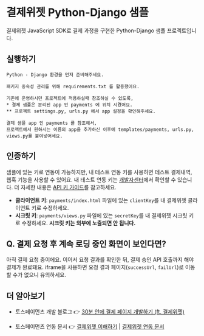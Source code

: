 # 결제위젯 Python-Django 샘플

결제위젯 JavaScript SDK로 결제 과정을 구현한 Python-Django 샘플 프로젝트입니다.

## 실행하기

```
Python - Django 환경을 먼저 준비해주세요.

패키지 종속성 관리를 위해 requirements.txt 를 활용했어요.

기존에 운영하시던 프로젝트에 적용하실때 참조하실 수 있도록,
* 결제 샘플은 분리된 app 인 payments 에 위치 시켰어요.
** 프로젝트 settings.py, urls.py 에서 app 설정을 확인해주세요.

결제 샘플 app 인 payments 를 참조해서,
프로젝트에서 원하시는 이름의 app을 추가하신 이후에 templates/payments, urls.py, views.py를 붙여넣어세요.

```

## 인증하기

샘플에 있는 키로 연동이 가능하지만, 내 테스트 연동 키를 사용하면 테스트 결제내역, 웹훅 기능을 사용할 수 있어요. 내 테스트 연동 키는 [개발자센터](https://developers.tosspayments.com/my/api-keys)에서 확인할 수 있습니다. 더 자세한 내용은 [API 키 가이드](https://docs.tosspayments.com/reference/using-api/api-keys)를 참고하세요.

- **클라이언트 키**: `payments/index.html` 파일에 있는 `clientKey`를 내 결제위젯 클라이언트 키로 수정하세요.
- **시크릿 키**: `payments/views.py` 파일에 있는 `secretKey`를 내 결제위젯 시크릿 키로 수정하세요. **시크릿 키는 외부에 노출되면 안 됩니다.**

## Q. 결제 요청 후 계속 로딩 중인 화면이 보인다면?

아직 결제 요청 중이에요. 이어서 요청 결과를 확인한 뒤, 결제 승인 API 호출까지 해야 결제가 완료돼요. iframe을 사용하면 요청 결과 페이지(`successUrl`, `failUrl`)로 이동할 수가 없으니 유의하세요.

## 더 알아보기

- 토스페이먼츠 개발 블로그 👉 [30분 안에 결제 페이지 개발하기 (ft. 결제위젯)](https://velog.io/@tosspayments/결제위젯으로-30분안에-결제-페이지-개발하기)

- 토스페이먼츠 연동 문서 👉 [결제위젯 이해하기](https://docs.tosspayments.com/guides/payment-widget/overview) | [결제위젯 연동 문서](https://docs.tosspayments.com/guides/payment-widget/integration)
